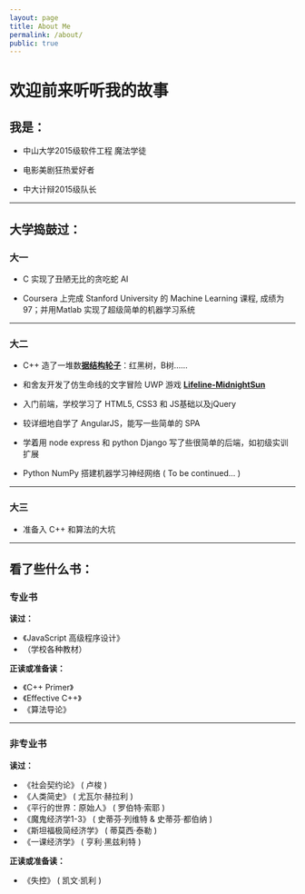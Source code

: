 ```yaml
---
layout: page
title: About Me
permalink: /about/
public: true
---
```


# 欢迎前来听听我的故事

## 我是：

* 中山大学2015级软件工程 魔法学徒

* 电影美剧狂热爱好者

* 中大计辩2015级队长

---

## 大学捣鼓过：

### 大一

* C 实现了丑陋无比的贪吃蛇 AI

* Coursera 上完成 Stanford University 的 Machine Learning 课程, 成绩为 97；并用Matlab 实现了超级简单的机器学习系统

---

### 大二

* C++ 造了一堆数[**据结构轮子**](https://github.com/qyb225/DSA/tree/master/inc)：红黑树，B树……

* 和舍友开发了仿生命线的文字冒险 UWP 游戏 [**Lifeline-MidnightSun**](https://github.com/qyb225/MidnightSun)

* 入门前端，学校学习了 HTML5, CSS3 和 JS基础以及jQuery

* 较详细地自学了 AngularJS，能写一些简单的 SPA

* 学着用 node express 和 python Django 写了些很简单的后端，如初级实训扩展

* Python NumPy 搭建机器学习神经网络 ( To be continued... )

---

### 大三

* 准备入 C++ 和算法的大坑

---

## 看了些什么书：

### 专业书

**读过：**

* 《JavaScript 高级程序设计》
*  （学校各种教材）

**正读或准备读：**

* 《C++ Primer》
* 《Effective C++》
* 《算法导论》

---

### 非专业书

**读过：**

* 《社会契约论》 ( 卢梭 )
* 《人类简史》 ( 尤瓦尔·赫拉利 )
* 《平行的世界：原始人》 ( 罗伯特·索耶 )
* 《魔鬼经济学1-3》 ( 史蒂芬·列维特 & 史蒂芬·都伯纳 )
* 《斯坦福极简经济学》 ( 蒂莫西·泰勒 )
* 《一课经济学》 ( 亨利·黑兹利特 )

**正读或准备读：**

* 《失控》 ( 凯文·凯利 )